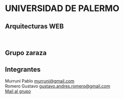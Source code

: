 <h1>UNIVERSIDAD DE PALERMO</h1>
<h2>Arquitecturas WEB</h2>
<br />
<h2>Grupo zaraza</h2>

<h2>Integrantes</h2>
<p>
  Murruni Pablo <a href='mailto:murruni@gmail.com?Subject=UP%20ArqWEB%20TP' target='_blank'>murruni@gmail.com</a><br />
  Romero Gustavo <a href='mailto:gustavo.andres.romero@gmail.com?Subject=UP%20ArqWEB%20TP' target='_blank'>gustavo.andres.romero@gmail.com</a> <br />
  <a href='mailto:murruni@gmail.com,gustavo.andres.romero@gmail.com?Subject=UP%20ArqWEB%20TP' target='_blank'>Mail al grupo</a>
  
</p>
